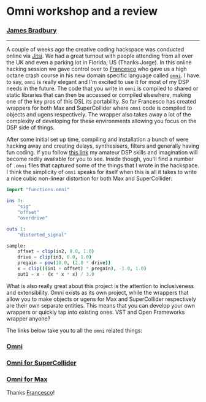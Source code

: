 # Omni workshop and a review

### [James Bradbury](https://www.jamesbradbury.net)
---

A couple of weeks ago the creative coding hackspace was conducted online via [Jitsi](meet.jit.si). We had a great turnout with people attending from all over the UK and even a parking lot in Florida, US (Thanks Jorge). In this online hacking session we gave control over to [Francesco](github.com/vitreo12) who gave us a high octane crash course in his new domain specific language called [`omni`](https://vitreo12.github.io). I have to say, `omni` is really elegant and I'm excited to use it for most of my DSP needs in the future. The code that you write in `omni` is compiled to shared or static libraries that can then be accessed or compiled elsewhere, making one of the key pros of this DSL its portability. So far Francesco has created wrappers for both Max and SuperCollider where `omni` code is compiled to objects and ugens respectively. The wrapper also takes away a lot of the complexity of developing for these environments allowing you focus on the DSP side of things.

After some initial set up time, compiling and installation a bunch of were hacking away and creating delays, synthesisers, filters and generally  having fun coding. If you follow [this link](github.com/jamesb93/omnicode) my amateur DSP skills and imagination will become redily available for you to see. Inside though, you'll find a number of `.omni` files that captured some of the things that I wrote in the hackspace. I think the simplicity of `omni` speaks for itself when this is all it takes to write a nice cubic non-linear distortion for both Max and SuperCollider:

```nim
import "functions.omni"

ins 3:
    "sig"
    "offset"
    "overdrive"

outs 1:
    "distorted_signal"

sample:
    offset = clip(in2, 0.0, 1.0)
    drive = clip(in3, 0.0, 1.0)
    pregain = pow(10.0, (2.0 * drive))
    x = clip(((in1 + offset) * pregain), -1.0, 1.0)
    out1 = x - (x * x * x) / 3.0
```

What is also really great about this project is the attention to inclusiveness and extensibility. Omni exists as its own project, while the wrappers that allow you to make objects or ugens for Max and SuperCollider respectively are their own separate entities. This means that you can develop your own wrappers or quickly tap into existing ones. VST and Open Frameworks wrapper anyone?

The links below take you to all the `omni` related things:

### [Omni](https://vitreo12.github.io)

### [Omni for SuperCollider](https://github.com/vitreo12/omnicollider)

### [Omni for Max](https://github.com/vitreo12/omnimax)

Thanks [Francesco](https://github.com/vitreo12)!


